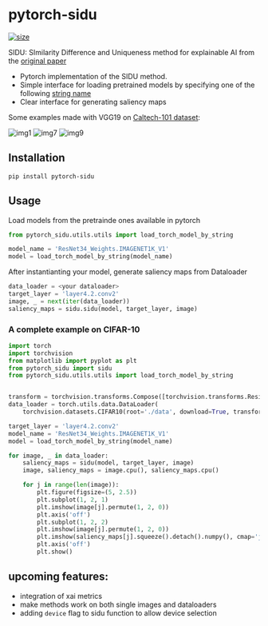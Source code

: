 # **pytorch-sidu**

[![size](https://img.shields.io/github/languages/code-size/MarcoParola/pytorch-sidu)]()

SIDU: SImilarity Difference and Uniqueness method for explainable AI from the [original paper](https://arxiv.org/pdf/2006.03122.pdf)

- Pytorch implementation of the SIDU method. 
- Simple interface for loading pretrained models by specifying one of the following [string name](https://pytorch.org/vision/stable/models.html#table-of-all-available-classification-weights)
- Clear interface for generating saliency maps

Some examples made with VGG19 on [Caltech-101 dataset](https://paperswithcode.com/dataset/caltech-101):

![img1](https://github.com/MarcoParola/pytorch-sidu/assets/32603898/e2bc0085-11c8-4fd7-975e-72e49ff7ee77)
![img7](https://github.com/MarcoParola/pytorch-sidu/assets/32603898/860492cf-fc24-4f40-ad65-6d42a6a539a8)
![img9](https://github.com/MarcoParola/pytorch-sidu/assets/32603898/83c7c206-5927-438d-93af-aa3e94914461)


## Installation

```
pip install pytorch-sidu
```

## Usage

Load models from the pretrainde ones available in pytorch

```py
from pytorch_sidu.utils.utils import load_torch_model_by_string

model_name = 'ResNet34_Weights.IMAGENET1K_V1'
model = load_torch_model_by_string(model_name)
```

After instantianting your model, generate saliency maps from Dataloader

```py
data_loader = <your dataloader>
target_layer = 'layer4.2.conv2'
image, _ = next(iter(data_loader))
saliency_maps = sidu.sidu(model, target_layer, image)
```

### A complete example on CIFAR-10

```py
import torch
import torchvision
from matplotlib import pyplot as plt
from pytorch_sidu import sidu
from pytorch_sidu.utils.utils import load_torch_model_by_string


transform = torchvision.transforms.Compose([torchvision.transforms.Resize((224, 224)), torchvision.transforms.ToTensor()])
data_loader = torch.utils.data.DataLoader(
    torchvision.datasets.CIFAR10(root='./data', download=True, transform=transform), batch_size=2)

target_layer = 'layer4.2.conv2'
model_name = 'ResNet34_Weights.IMAGENET1K_V1'
model = load_torch_model_by_string(model_name)

for image, _ in data_loader:
    saliency_maps = sidu(model, target_layer, image)
    image, saliency_maps = image.cpu(), saliency_maps.cpu()

    for j in range(len(image)):
        plt.figure(figsize=(5, 2.5))
        plt.subplot(1, 2, 1)
        plt.imshow(image[j].permute(1, 2, 0))
        plt.axis('off')
        plt.subplot(1, 2, 2)
        plt.imshow(image[j].permute(1, 2, 0))
        plt.imshow(saliency_maps[j].squeeze().detach().numpy(), cmap='jet', alpha=0.4)
        plt.axis('off')
        plt.show()
```

## upcoming features:
- integration of xai metrics
- make methods work on both single images and dataloaders
- adding `device` flag to sidu function to allow device selection
